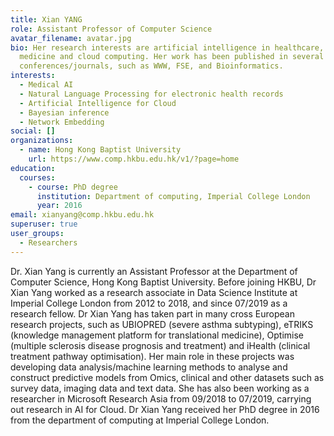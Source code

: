 ```yaml
---
title: Xian YANG
role: Assistant Professor of Computer Science
avatar_filename: avatar.jpg
bio: Her research interests are artificial intelligence in healthcare, modern
  medicine and cloud computing. Her work has been published in several top-tier
  conferences/journals, such as WWW, FSE, and Bioinformatics.
interests:
  - Medical AI
  - Natural Language Processing for electronic health records
  - Artificial Intelligence for Cloud
  - Bayesian inference
  - Network Embedding
social: []
organizations:
  - name: Hong Kong Baptist University
    url: https://www.comp.hkbu.edu.hk/v1/?page=home
education:
  courses:
    - course: PhD degree
      institution: Department of computing, Imperial College London
      year: 2016
email: xianyang@comp.hkbu.edu.hk
superuser: true
user_groups:
  - Researchers
---
```

Dr. Xian Yang is currently an Assistant Professor at the Department of Computer Science, Hong Kong Baptist University. Before joining HKBU, Dr Xian Yang worked as a research associate in Data Science Institute at Imperial College London from 2012 to 2018, and since 07/2019 as a research fellow. Dr Xian Yang has taken part in many cross European research projects, such as UBIOPRED (severe asthma subtyping), eTRIKS (knowledge management platform for translational medicine), Optimise (multiple sclerosis disease prognosis and treatment) and iHealth (clinical treatment pathway optimisation). Her main role in these projects was developing data analysis/machine learning methods to analyse and construct predictive models from Omics, clinical and other datasets such as survey data, imaging data and text data. She has also been working as a researcher in Microsoft Research Asia from 09/2018 to 07/2019, carrying out research in AI for Cloud. Dr Xian Yang received her PhD degree in 2016 from the department of computing at Imperial College London.